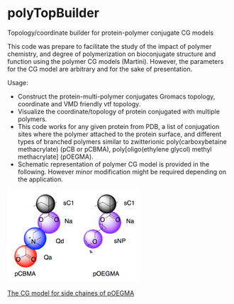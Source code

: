 # polyTopBuilder
Topology/coordinate builder for protein-polymer conjugate CG models

This code was prepare to facilitate the study of the impact of polymer chemistry, and degree of polymerization on bioconjugate structure and function using the polymer CG models (Martini). However, the parameters for the CG model are arbitrary and for the sake of presentation. 

Usage:
* Construct the protein-multi-polymer conjugates Gromacs topology, coordinate and VMD friendly vtf topology.
* Visualize the coordinate/topology of protein conjugated with multiple polymers.
* This code works for any given protein from PDB, a list of conjugation sites where the polymer attached to the protein surface, and different types of branched polymers similar to zwitterionic poly(carboxybetaine methacrylate) (pCB or pCBMA), poly[oligo(ethylene glycol) methyl methacrylate] (pOEGMA). 
* Schematic representation of polymer CG model is provided in the following. However minor modification might be required depending on the application.

<img src="PCBMA_POEGMA.png" width="300">

[The CG model for side chaines of pOEGMA](https://github.com/farhadrgh/PEG_CG.git)
